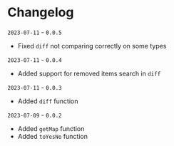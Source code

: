 # Changelog

`2023-07-11` - `0.0.5`
- Fixed `diff` not comparing correctly on some types

`2023-07-11` - `0.0.4`
- Added support for removed items search in `diff`

`2023-07-11` - `0.0.3`
- Added `diff` function

`2023-07-09` - `0.0.2`
- Added `getMap` function
- Added `toYesNo` function
